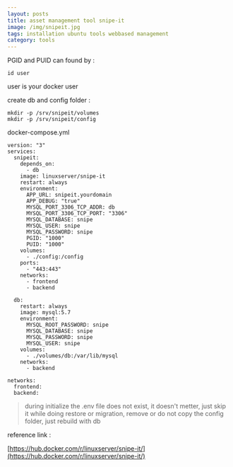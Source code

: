 ```yaml
---
layout: posts
title: asset management tool snipe-it
image: /img/snipeit.jpg
tags: installation ubuntu tools webbased management
category: tools
---
```


PGID and PUID can found by :

```
id user
```

user is your docker user


create db and config folder :

```
mkdir -p /srv/snipeit/volumes
mkdir -p /srv/snipeit/config
```

docker-compose.yml

```
version: "3"
services:
  snipeit:
    depends_on:
      - db
    image: linuxserver/snipe-it
    restart: always
    environment:
      APP_URL: snipeit.yourdomain
      APP_DEBUG: "true"
      MYSQL_PORT_3306_TCP_ADDR: db
      MYSQL_PORT_3306_TCP_PORT: "3306"
      MYSQL_DATABASE: snipe
      MYSQL_USER: snipe
      MYSQL_PASSWORD: snipe
      PGID: "1000"
      PUID: "1000"
    volumes:
      - ./config:/config
    ports:
      - "443:443"
    networks:
      - frontend
      - backend

  db:
    restart: always
    image: mysql:5.7
    environment:
      MYSQL_ROOT_PASSWORD: snipe
      MYSQL_DATABASE: snipe
      MYSQL_PASSWORD: snipe
      MYSQL_USER: snipe
    volumes:
      - ./volumes/db:/var/lib/mysql
    networks:
      - backend

networks:
  frontend:
  backend:
```

>during initialize the .env file does not exist, it doesn't metter, just skip it
>while doing restore or migration, remove or do not copy the config folder, just rebuild with db

reference link :

[https://hub.docker.com/r/linuxserver/snipe-it/](https://hub.docker.com/r/linuxserver/snipe-it/)

